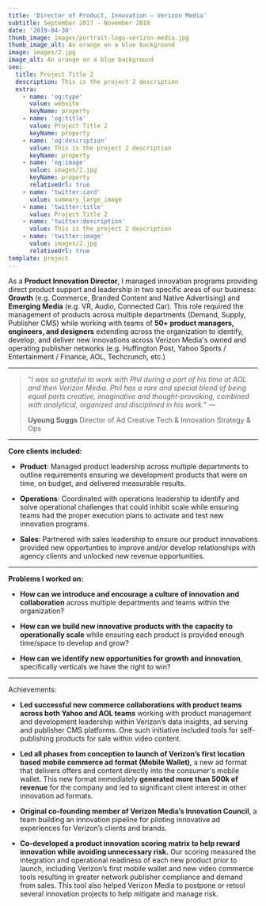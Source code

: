 ```yaml
---
title: 'Director of Product, Innovation — Verizon Media'
subtitle: September 2017 - November 2018
date: '2019-04-30'
thumb_image: images/portrait-logo-verizon-media.jpg
thumb_image_alt: An orange on a blue background
image: images/2.jpg
image_alt: An orange on a blue background
seo:
  title: Project Title 2
  description: This is the project 2 description
  extra:
    - name: 'og:type'
      value: website
      keyName: property
    - name: 'og:title'
      value: Project Title 2
      keyName: property
    - name: 'og:description'
      value: This is the project 2 description
      keyName: property
    - name: 'og:image'
      value: images/2.jpg
      keyName: property
      relativeUrl: true
    - name: 'twitter:card'
      value: summary_large_image
    - name: 'twitter:title'
      value: Project Title 2
    - name: 'twitter:description'
      value: This is the project 2 description
    - name: 'twitter:image'
      value: images/2.jpg
      relativeUrl: true
template: project
---
```

As a **Product Innovation Director**, I managed innovation programs providing direct product support and leadership in two specific areas of our business: **Growth** (e.g. Commerce, Branded Content and Native Advertising) and **Emerging Media** (e.g. VR, Audio, Connected Car). This role  required the management of products across multiple departments (Demand, Supply, Publisher CMS) while working with teams of **50+ product managers, engineers, and designers** extending across the organization to identify, develop, and deliver new innovations across Verizon Media's owned and operating publisher networks (e.g. Huffington Post, Yahoo Sports / Entertainment / Finance, AOL, Techcrunch, etc.)

<HR>

> "*I was so grateful to work with Phil during a part of his time at AOL and then Verizon Media. Phil has a rare and special blend of being equal parts creative, imaginative and thought-provoking, combined with analytical, organized and disciplined in his work.*" —
>
> **Uyoung Suggs**
> Director of Ad Creative Tech & Innovation Strategy & Ops

<HR>

**Core clients included:**

*   **Product**: Managed product leadership across multiple departments to outline requirements ensuring we development products that were on time, on budget, and delivered measurable results.

<!---->

*   **Operations**: Coordinated with operations leadership to identify and solve operational challenges that could inhibit scale while ensuring teams had the proper execution plans to activate and test new innovation programs.

<!---->

*   **Sales**:  Partnered with sales leadership to ensure our product innovations provided new opportunties to improve and/or develop relationships with agency clients and unlocked new revenue opportunities.

<HR>

**Problems I worked on:**

*   **How can we introduce and encourage a culture of innovation and collaboration** across multiple departments and teams within the organization?

<!---->

*   **How can we build new innovative products with the capacity to operationally scale** while ensuring each product is provided enough time/space to develop and grow?

<!---->

*   **How can we identify new opportunities for growth and innovation**, specifically verticals we have the right to win?

<HR>

Achievements:

*   **Led successful new commerce collaborations with product teams across both Yahoo and AOL teams** working with product management and development leadership within Verizon’s data insights, ad serving and publisher CMS platforms. One such initiative included tools for self-publishing products for sale within video content.

<!---->

*   **Led all phases from conception to launch of Verizon’s first location based mobile commerce ad format (Mobile Wallet)**, a new ad format that delivers offers and content directly into the consumer's mobile wallet. This new format immediately **generated more than 500k of revenue** for the company and led to significant client interest in other innovation ad formats.

<!---->

*   **Original co-founding member of Verizon Media’s Innovation Council**, a team building an innovation pipeline for piloting innovative ad experiences for Verizon’s clients and brands.

<!---->

*   **Co-developed a product innovation scoring matrix to help reward innovation while avoiding unnecessary risk.** Our scoring measured the integration and operational readiness of each new product prior to launch, including Verizon’s first mobile wallet and new video commerce tools resulting in greater network publisher compliance and demand from sales. This tool also helped Verizon Media to postpone or retool several innovation projects to help mitigate and manage risk.
